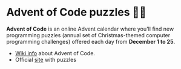 # Advent of Code puzzles 🎄🧝

**Advent of Code** is an online Advent calendar where you'll find new programming puzzles (annual set of Christmas-themed computer programming challenges) offered each day from **December 1 to 25**.

* [Wiki info](https://en.wikipedia.org/wiki/Advent_of_Code) about Advent of Code.
* Official [site](https://adventofcode.com/) with puzzles